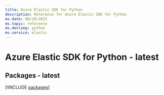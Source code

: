 ```yaml
---
title: Azure Elastic SDK for Python
description: Reference for Azure Elastic SDK for Python
ms.date: 08/28/2025
ms.topic: reference
ms.devlang: python
ms.service: elastic
---
```

# Azure Elastic SDK for Python - latest
## Packages - latest
[!INCLUDE [packages](elastic-index.md)]